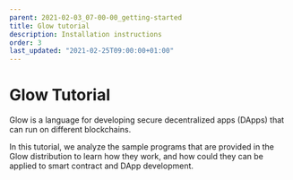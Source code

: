 ```yaml
---
parent: 2021-02-03_07-00-00_getting-started
title: Glow tutorial
description: Installation instructions
order: 3
last_updated: "2021-02-25T09:00:00+01:00"
---
```


# Glow Tutorial

Glow is a language for developing secure decentralized apps (DApps) that can run on different blockchains.

In this tutorial, we analyze the sample programs that are provided in the Glow distribution to learn
how they work, and how could they can be applied to smart contract and DApp development.
